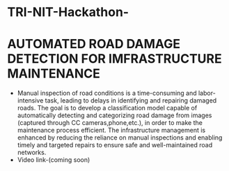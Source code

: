 # TRI-NIT-Hackathon-
# AUTOMATED ROAD DAMAGE DETECTION FOR IMFRASTRUCTURE MAINTENANCE 

- Manual inspection of road conditions is a time-consuming and labor-intensive
task, leading to delays in identifying and repairing damaged roads. The goal is to
develop a classification model capable of automatically detecting and
categorizing road damage from images (captured through CC
cameras,phone,etc.), in order to make the maintenance process efficient. The
infrastructure management is enhanced by reducing the reliance on manual
inspections and enabling timely and targeted repairs to ensure safe and
well-maintained road networks.
- Video link-(coming soon)
